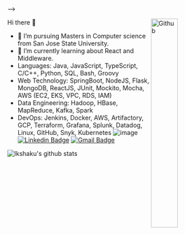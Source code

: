 <!-- ### Hi there 👋

<!--
**ikshaku/ikshaku** is a ✨ _special_ ✨ repository because its `README.md` (this file) appears on your GitHub profile.

Here are some ideas to get you started:

- 🔭 I’m currently working on ...
- 🌱 I’m currently learning ...
- 👯 I’m looking to collaborate on ...
- 🤔 I’m looking for help with ...
- 💬 Ask me about ...
- 📫 How to reach me: ...
- 😄 Pronouns: ...
- ⚡ Fun fact: ...
--> -->

Hi there 👋
<img width="35%" align="right" alt="Github" src="https://user-images.githubusercontent.com/48678280/88862734-4903af80-d201-11ea-968b-9c939d88a37c.gif" />

- 🔭 I’m  pursuing Masters in Computer science from San Jose State University.
- 🌱 I’m currently learning about React and Middleware.
- Languages: Java, JavaScript, TypeScript, C/C++, Python, SQL, Bash, Groovy                                                                                    
- Web Technology: SpringBoot, NodeJS, Flask, MongoDB, ReactJS, JUnit, Mockito, Mocha, AWS (EC2, EKS, VPC, RDS, IAM)
- Data Engineering: Hadoop, HBase, MapReduce, Kafka, Spark
- DevOps:  Jenkins, Docker, AWS, Artifactory, GCP, Terraform, Grafana, Splunk, Datadog, Linux, GitHub, Snyk, Kubernetes
![image](https://github.com/ikshaku/ikshaku/assets/25012997/28ce85f8-6a19-4a55-9c94-3c999c287305)
 [![Linkedin Badge](https://img.shields.io/badge/-Ikshaku_Goswami-blue?style=flat-square&logo=Linkedin&logoColor=white&link=https://www.linkedin.com/in/ikshaku/)](https://www.linkedin.com/in/ikshaku/) [![Gmail Badge](https://img.shields.io/badge/-ikshaku.goswami@gmail.com-c14438?style=flat-square&logo=Gmail&logoColor=white&link=mailto:ikshaku.goswami@gmail.com)](mailto:ikshaku.goswami@gmail.com)

 ![Ikshaku's github stats](https://github-readme-stats.vercel.app/api?username=ikshaku&show_icons=true&theme=dark)
